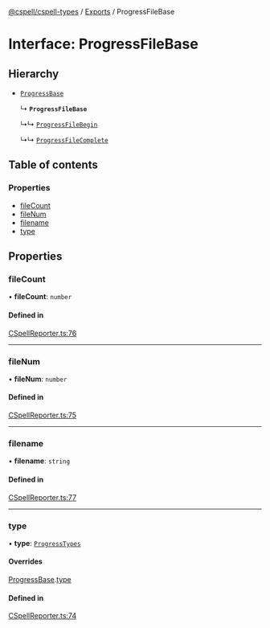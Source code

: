 [@cspell/cspell-types](../README.md) / [Exports](../modules.md) / ProgressFileBase

# Interface: ProgressFileBase

## Hierarchy

- [`ProgressBase`](ProgressBase.md)

  ↳ **`ProgressFileBase`**

  ↳↳ [`ProgressFileBegin`](ProgressFileBegin.md)

  ↳↳ [`ProgressFileComplete`](ProgressFileComplete.md)

## Table of contents

### Properties

- [fileCount](ProgressFileBase.md#filecount)
- [fileNum](ProgressFileBase.md#filenum)
- [filename](ProgressFileBase.md#filename)
- [type](ProgressFileBase.md#type)

## Properties

### fileCount

• **fileCount**: `number`

#### Defined in

[CSpellReporter.ts:76](https://github.com/streetsidesoftware/cspell/blob/b805b11/packages/cspell-types/src/CSpellReporter.ts#L76)

___

### fileNum

• **fileNum**: `number`

#### Defined in

[CSpellReporter.ts:75](https://github.com/streetsidesoftware/cspell/blob/b805b11/packages/cspell-types/src/CSpellReporter.ts#L75)

___

### filename

• **filename**: `string`

#### Defined in

[CSpellReporter.ts:77](https://github.com/streetsidesoftware/cspell/blob/b805b11/packages/cspell-types/src/CSpellReporter.ts#L77)

___

### type

• **type**: [`ProgressTypes`](../modules.md#progresstypes)

#### Overrides

[ProgressBase](ProgressBase.md).[type](ProgressBase.md#type)

#### Defined in

[CSpellReporter.ts:74](https://github.com/streetsidesoftware/cspell/blob/b805b11/packages/cspell-types/src/CSpellReporter.ts#L74)
